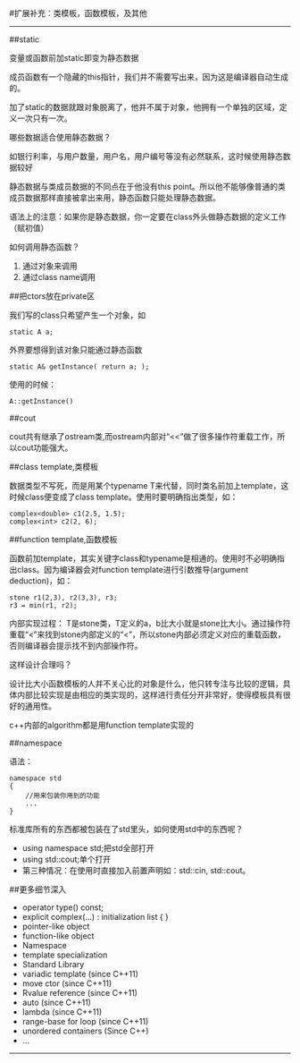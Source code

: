 #扩展补充：类模板，函数模板，及其他

------

##static

变量或函数前加static即变为静态数据

成员函数有一个隐藏的this指针，我们并不需要写出来，因为这是编译器自动生成的。

加了static的数据就跟对象脱离了，他并不属于对象，他拥有一个单独的区域，定义一次只有一次。

哪些数据适合使用静态数据？

如银行利率，与用户数量，用户名，用户编号等没有必然联系，这时候使用静态数据较好

静态数据与类成员数据的不同点在于他没有this point。所以他不能够像普通的类成员数据那样直接被拿出来用，静态函数只能处理静态数据。

语法上的注意：如果你是静态数据，你一定要在class外头做静态数据的定义工作（赋初值）

如何调用静态函数？

1. 通过对象来调用
2. 通过class name调用

##把ctors放在private区

我们写的class只希望产生一个对象，如

    static A a;

外界要想得到该对象只能通过静态函数

    static A& getInstance( return a; );

使用的时候：

    A::getInstance()


##cout

cout共有继承了ostream类,而ostream内部对“<<”做了很多操作符重载工作，所以cout功能强大。

##class template,类模板

数据类型不写死，而是用某个typename T来代替，同时类名前加上template<typename T>，这时候class便变成了class template。使用时要明确指出类型，如：

    complex<double> c1(2.5, 1.5);
    complex<int> c2(2, 6);

##function template,函数模板

函数前加template<class T>，其实关键字class和typename是相通的。使用时不必明确指出class。因为编译器会对function template进行引数推导(argument deduction)，如：

    stone r1(2,3), r2(3,3), r3;
    r3 = min(r1, r2);

内部实现过程：
T是stone类，T定义的a，b比大小就是stone比大小。通过操作符重载“<”来找到stone内部定义的“<”，所以stone内部必须定义对应的重载函数，否则编译器会提示找不到内部操作符。

这样设计合理吗？

设计比大小函数模板的人并不关心比的对象是什么，他只转专注与比较的逻辑，具体内部比较实现是由相应的类实现的，这样进行责任分开非常好，使得模板具有很好的通用性。

c++内部的algorithm都是用function template实现的

##namespace

语法：

    namespace std
    {
    	//用来包装你用到的功能
    	...
    }

标准库所有的东西都被包装在了std里头，如何使用std中的东西呢？

- using namespace std;把std全部打开  
- using std::cout;单个打开  
- 第三种情况：在使用时直接加入前置声明如：std::cin, std::cout。

##更多细节深入

- operator type() const;  
- explicit complex(…) : initialization list { }   
- pointer-like object  
- function-like object  
- Namespace  
- template specialization  
- Standard Library  
- variadic template (since C++11)  
- move ctor (since C++11)  
- Rvalue reference (since C++11)  
- auto (since C++11)  
- lambda (since C++11)  
- range-base for loop (since C++11)  
- unordered containers (Since C++)  
- ...

------